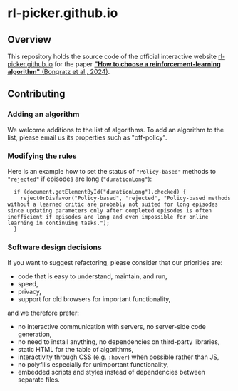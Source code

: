 # rl-picker.github.io

## Overview

This repository holds the source code of the official interactive website [rl-picker.github.io](https://rl-picker.github.io) for the paper [**"How to choose a reinforcement-learning algorithm"** (Bongratz et al., 2024)](https://arxiv.org/search/?searchtype=author&query=Bongratz%2C+F).

## Contributing

### Adding an algorithm
We welcome additions to the list of algorithms. To add an algorithm to the list, please email us its properties such as "off-policy".

### Modifying the rules
Here is an example how to set the status of `"Policy-based"` methods to `"rejected"` if episodes are long (`"durationLong"`):
```
  if (document.getElementById("durationLong").checked) {
    rejectOrDisfavor("Policy-based", "rejected", "Policy-based methods without a learned critic are probably not suited for long episodes since updating parameters only after completed episodes is often inefficient if episodes are long and even impossible for online learning in continuing tasks.");
  }
```

### Software design decisions
If you want to suggest refactoring, please consider that our priorities are:
- code that is easy to understand, maintain, and run,
- speed,
- privacy,
- support for old browsers for important functionality,

and we therefore prefer:
- no interactive communication with servers, no server-side code generation,
- no need to install anything, no dependencies on third-party libraries,
- static HTML for the table of algorithms,
- interactivity through CSS (e.g. `:hover`) when possible rather than JS,
- no polyfills especially for unimportant functionality,
- embedded scripts and styles instead of dependencies between separate files.

